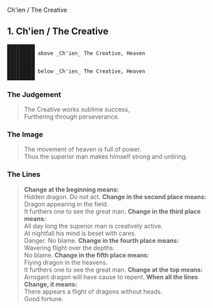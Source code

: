 Ch'ien / The Creative
## 1. Ch'ien / The Creative
    █████████
    █████████ above _Ch'ien_ The Creative, Heaven  
    █████████
    █████████
    █████████ below _Ch'ien_ The Creative, Heaven  
    █████████
### The Judgement
> The Creative works sublime success,  
 Furthering through perseverance.
### The Image
> The movement of heaven is full of power.  
 Thus the superior man makes himself strong and untiring.
### The Lines

 > **Change at the beginning means:**  
 Hidden dragon. Do not act.
 > **Change in the second place means:**  
 Dragon appearing in the field.  
 It furthers one to see the great man.
 > **Change in the third place means:**  
 All day long the superior man is creatively active.  
 At nightfall his mind is beset with cares.  
 Danger. No blame.
 > **Change in the fourth place means:**  
 Wavering flight over the depths.  
 No blame.
 > **Change in the fifth place means:**  
 Flying dragon in the heavens.  
 It furthers one to see the great man.
 > **Change at the top means:**  
 Arrogant dragon will have cause to repent.
 > **When all the lines Change, it means:**  
 There appears a flight of dragons without heads.  
 Good fortune.



